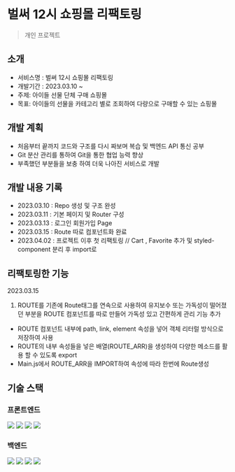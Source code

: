 # 벌써 12시 쇼핑몰 리팩토링
> 개인 프로젝트

## 소개
- 서비스명 : 벌써 12시 쇼핑몰 리팩토링
- 개발기간 : 2023.03.10 ~
- 주제: 아이들 선물 단체 구매 쇼핑몰
- 목표: 아이들의 선물을 카테고리 별로 조회하여 다량으로 구매할 수 있는 쇼핑몰

## 개발 계획
- 처음부터 끝까지 코드와 구조를 다시 짜보며 복습 및 백엔드 API 통신 공부
- Git 분산 관리를 통하여 Git을 통한 협업 능력 향상
- 부족했던 부분들을 보충 하여 더욱 나아진 서비스로 개발

## 개발 내용 기록
- 2023.03.10 : Repo 생성 및 구조 완성
- 2023.03.11 : 기본 페이지 및 Router 구성
- 2023.03.13 : 로그인 회원가입 Page
- 2023.03.15 : Route 따로 컴포넌트화 완료
- 2023.04.02 : 프로젝트 이후 첫 리팩토링 // Cart , Favorite 추가 및 styled-component 분리 후 import로 

## 리팩토링한 기능

2023.03.15
1. ROUTE를 기존에 Route태그를 연속으로 사용하여 유지보수 또는 가독성이 떨어졌던 부분을 ROUTE 컴포넌트를 따로 만들어 가독성 있고 간편하게 관리 기능 추가
- ROUTE 컴포넌트 내부에 path, link, element 속성을 넣어 객체 리터럴 방식으로 저장하여 사용
- ROUTE의 내부 속성들을 넣은 배열(ROUTE_ARR)을 생성하여 다양한 메소드를 활용 할 수 있도록 export
- Main.js에서 ROUTE_ARR을 IMPORT하여 속성에 따라 한번에 Route생성

## 기술 스택

### 프론트엔드
<div> 
  <img src="https://img.shields.io/badge/html5-E34F26?style=for-the-badge&logo=html5&logoColor=white"> 
  <img src="https://img.shields.io/badge/css-1572B6?style=for-the-badge&logo=css3&logoColor=white"> 
  <img src="https://img.shields.io/badge/javascript-F7DF1E?style=for-the-badge&logo=javascript&logoColor=black"> 
  <img src="https://img.shields.io/badge/react-61DAFB?style=for-the-badge&logo=react&logoColor=black"> 
</div>

### 백엔드
<div> 
  <img src="https://img.shields.io/badge/javascript-F7DF1E?style=for-the-badge&logo=javascript&logoColor=black">
  <img src="https://img.shields.io/badge/node.js-339933?style=for-the-badge&logo=Node.js&logoColor=white">
  <img src="https://img.shields.io/badge/express-000000?style=for-the-badge&logo=express&logoColor=white">
  <img src="https://img.shields.io/badge/mongoDB-47A248?style=for-the-badge&logo=MongoDB&logoColor=white">
</div>

